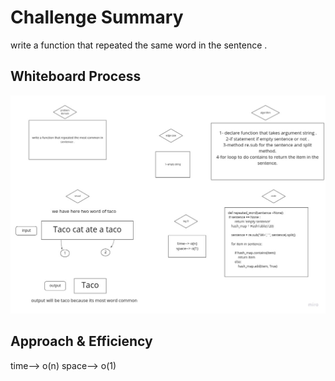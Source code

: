 # Challenge Summary
write a function that repeated the same word in the sentence .

## Whiteboard Process
![](repeated.jpg)

## Approach & Efficiency

time--> o(n)
space--> o(1)


